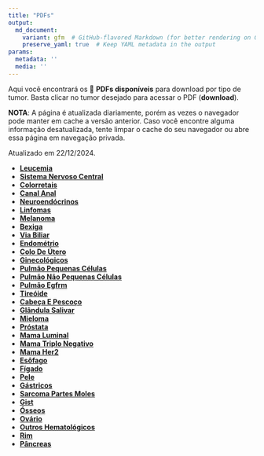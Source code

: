 ```yaml
---
title: "PDFs"
output: 
  md_document:
    variant: gfm  # GitHub-flavored Markdown (for better rendering on GitHub)
    preserve_yaml: true  # Keep YAML metadata in the output
params:
  metadata: ''
  media: ''
---
```


<script async src="https://scripts.simpleanalyticscdn.com/latest.js"></script>

Aqui você encontrará os 📝 **PDFs disponíveis** para download por tipo
de tumor. Basta clicar no tumor desejado para acessar o PDF
(**download**).

**NOTA**: A página é atualizada diariamente, porém as vezes o navegador
pode manter em cache a versão anterior. Caso você encontre alguma
informação desatualizada, tente limpar o cache do seu navegador ou abre
essa página em navegação privada.

Atualizado em 22/12/2024.

- [**Leucemia**](https://coeoralmeds-e768.restdb.io/media/6767bc19f63b8048000a1b9b?download=true)
- [**Sistema Nervoso
  Central**](https://coeoralmeds-e768.restdb.io/media/6767bc1bf63b8048000a1b9e?download=true)
- [**Colorretais**](https://coeoralmeds-e768.restdb.io/media/6767bc1ef63b8048000a1ba3?download=true)
- [**Canal
  Anal**](https://coeoralmeds-e768.restdb.io/media/6767bc20f63b8048000a1ba5?download=true)
- [**Neuroendócrinos**](https://coeoralmeds-e768.restdb.io/media/6767bc22f63b8048000a1ba7?download=true)
- [**Linfomas**](https://coeoralmeds-e768.restdb.io/media/6767bc24f63b8048000a1ba9?download=true)
- [**Melanoma**](https://coeoralmeds-e768.restdb.io/media/6767bc25f63b8048000a1bab?download=true)
- [**Bexiga**](https://coeoralmeds-e768.restdb.io/media/6767bc27f63b8048000a1bad?download=true)
- [**Via
  Biliar**](https://coeoralmeds-e768.restdb.io/media/6767bc29f63b8048000a1baf?download=true)
- [**Endométrio**](https://coeoralmeds-e768.restdb.io/media/6767bc2bf63b8048000a1bb1?download=true)
- [**Colo De
  Útero**](https://coeoralmeds-e768.restdb.io/media/6767bc2df63b8048000a1bb3?download=true)
- [**Ginecológicos**](https://coeoralmeds-e768.restdb.io/media/6767bc2ff63b8048000a1bb5?download=true)
- [**Pulmão Pequenas
  Células**](https://coeoralmeds-e768.restdb.io/media/6767bc30f63b8048000a1bb7?download=true)
- [**Pulmão Não Pequenas
  Células**](https://coeoralmeds-e768.restdb.io/media/6767bc32f63b8048000a1bb9?download=true)
- [**Pulmão
  Egfrm**](https://coeoralmeds-e768.restdb.io/media/6767bc34f63b8048000a1bbb?download=true)
- [**Tireóide**](https://coeoralmeds-e768.restdb.io/media/6767bc38f63b8048000a1bbf?download=true)
- [**Cabeça E
  Pescoço**](https://coeoralmeds-e768.restdb.io/media/6767bc39f63b8048000a1bc4?download=true)
- [**Glândula
  Salivar**](https://coeoralmeds-e768.restdb.io/media/6767bc3bf63b8048000a1bc6?download=true)
- [**Mieloma**](https://coeoralmeds-e768.restdb.io/media/6767bc3df63b8048000a1bc7?download=true)
- [**Próstata**](https://coeoralmeds-e768.restdb.io/media/6767bc3ef63b8048000a1bca?download=true)
- [**Mama
  Luminal**](https://coeoralmeds-e768.restdb.io/media/6767bc42f63b8048000a1bce?download=true)
- [**Mama Triplo
  Negativo**](https://coeoralmeds-e768.restdb.io/media/6767bc43f63b8048000a1bd0?download=true)
- [**Mama
  Her2**](https://coeoralmeds-e768.restdb.io/media/6767bc45f63b8048000a1bd2?download=true)
- [**Esôfago**](https://coeoralmeds-e768.restdb.io/media/6767bc47f63b8048000a1bd4?download=true)
- [**Fígado**](https://coeoralmeds-e768.restdb.io/media/6767bc48f63b8048000a1bd6?download=true)
- [**Pele**](https://coeoralmeds-e768.restdb.io/media/6767bc4af63b8048000a1bd8?download=true)
- [**Gástricos**](https://coeoralmeds-e768.restdb.io/media/6767bc4cf63b8048000a1bda?download=true)
- [**Sarcoma Partes
  Moles**](https://coeoralmeds-e768.restdb.io/media/6767bc4ef63b8048000a1bdc?download=true)
- [**Gist**](https://coeoralmeds-e768.restdb.io/media/6767bc4ff63b8048000a1bde?download=true)
- [**Ósseos**](https://coeoralmeds-e768.restdb.io/media/6767bc51f63b8048000a1be0?download=true)
- [**Ovário**](https://coeoralmeds-e768.restdb.io/media/6767bc53f63b8048000a1be2?download=true)
- [**Outros
  Hematológicos**](https://coeoralmeds-e768.restdb.io/media/6767bc55f63b8048000a1be4?download=true)
- [**Rim**](https://coeoralmeds-e768.restdb.io/media/6767bc56f63b8048000a1be6?download=true)
- [**Pâncreas**](https://coeoralmeds-e768.restdb.io/media/6767bc58f63b8048000a1be8?download=true)
